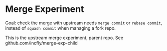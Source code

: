 # Merge Experiment

Goal: check the merge with upstream needs `merge commit` or `rebase commit`, instead of `squash commit`
when managing a fork repo.

This is the upstream merge experiment, parent repo.
See github.com/incfly/merge-exp-child

